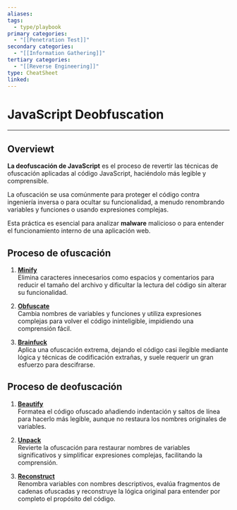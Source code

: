 ```yaml
---
aliases:
tags:
  - type/playbook
primary categories:
  - "[[Penetration Test]]"
secondary categories:
  - "[[Information Gathering]]"
tertiary categories:
  - "[[Reverse Engineering]]"
type: CheatSheet
linked:
---
```

# JavaScript Deobfuscation

***

## Overviewt

****La deofuscación de JavaScript**** es el proceso de revertir las técnicas de ofuscación aplicadas al código JavaScript, haciéndolo más legible y comprensible.

La ofuscación se usa comúnmente para proteger el código contra ingeniería inversa o para ocultar su funcionalidad, a menudo renombrando variables y funciones o usando expresiones complejas.

Esta práctica es esencial para analizar **malware** malicioso o para entender el funcionamiento interno de una aplicación web.

## Proceso de ofuscación

1) ****[Minify](https://codebeautify.org/minify-js)****  
Elimina caracteres innecesarios como espacios y comentarios para reducir el tamaño del archivo y dificultar la lectura del código sin alterar su funcionalidad.

2) ****[Obfuscate](https://obfuscator.io/)****  
Cambia nombres de variables y funciones y utiliza expresiones complejas para volver el código ininteligible, impidiendo una comprensión fácil.

3) ****[Brainfuck](https://jsfuck.com/)****  
Aplica una ofuscación extrema, dejando el código casi ilegible mediante lógica y técnicas de codificación extrañas, y suele requerir un gran esfuerzo para descifrarse.

## Proceso de deofuscación

1) ****[Beautify](https://beautifier.io/)****  
Formatea el código ofuscado añadiendo indentación y saltos de línea para hacerlo más legible, aunque no restaura los nombres originales de variables.

2) ****[Unpack](https://matthewfl.com/unPacker.html)****  
Revierte la ofuscación para restaurar nombres de variables significativos y simplificar expresiones complejas, facilitando la comprensión.

3) ****[Reconstruct](https://www.youtube.com/watch?v=2iBqqPmUYfE)****  
Renombra variables con nombres descriptivos, evalúa fragmentos de cadenas ofuscadas y reconstruye la lógica original para entender por completo el propósito del código.